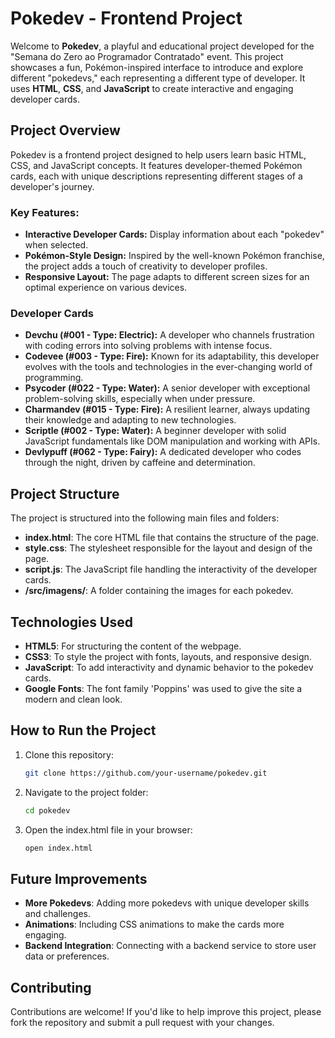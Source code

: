 # Pokedev - Frontend Project

Welcome to **Pokedev**, a playful and educational project developed for the "Semana do Zero ao Programador Contratado" event. This project showcases a fun, Pokémon-inspired interface to introduce and explore different "pokedevs," each representing a different type of developer. It uses **HTML**, **CSS**, and **JavaScript** to create interactive and engaging developer cards.

## Project Overview

Pokedev is a frontend project designed to help users learn basic HTML, CSS, and JavaScript concepts. It features developer-themed Pokémon cards, each with unique descriptions representing different stages of a developer's journey.

### Key Features:
- **Interactive Developer Cards:** Display information about each "pokedev" when selected.
- **Pokémon-Style Design:** Inspired by the well-known Pokémon franchise, the project adds a touch of creativity to developer profiles.
- **Responsive Layout:** The page adapts to different screen sizes for an optimal experience on various devices.

### Developer Cards
- **Devchu (#001 - Type: Electric):** A developer who channels frustration with coding errors into solving problems with intense focus.
- **Codevee (#003 - Type: Fire):** Known for its adaptability, this developer evolves with the tools and technologies in the ever-changing world of programming.
- **Psycoder (#022 - Type: Water):** A senior developer with exceptional problem-solving skills, especially when under pressure.
- **Charmandev (#015 - Type: Fire):** A resilient learner, always updating their knowledge and adapting to new technologies.
- **Scriptle (#002 - Type: Water):** A beginner developer with solid JavaScript fundamentals like DOM manipulation and working with APIs.
- **Devlypuff (#062 - Type: Fairy):** A dedicated developer who codes through the night, driven by caffeine and determination.

## Project Structure

The project is structured into the following main files and folders:
- **index.html**: The core HTML file that contains the structure of the page.
- **style.css**: The stylesheet responsible for the layout and design of the page.
- **script.js**: The JavaScript file handling the interactivity of the developer cards.
- **/src/imagens/**: A folder containing the images for each pokedev.

## Technologies Used
- **HTML5**: For structuring the content of the webpage.
- **CSS3**: To style the project with fonts, layouts, and responsive design.
- **JavaScript**: To add interactivity and dynamic behavior to the pokedev cards.
- **Google Fonts**: The font family 'Poppins' was used to give the site a modern and clean look.

## How to Run the Project

1. Clone this repository:
   ```bash
   git clone https://github.com/your-username/pokedev.git
   ```
2. Navigate to the project folder:
   ```bash
   cd pokedev
   ```
3. Open the index.html file in your browser:
   ```bash
   open index.html
   ```
## Future Improvements
- **More Pokedevs**: Adding more pokedevs with unique developer skills and challenges.
- **Animations**: Including CSS animations to make the cards more engaging.
- **Backend Integration**: Connecting with a backend service to store user data or preferences.

## Contributing
Contributions are welcome! If you'd like to help improve this project, please fork the repository and submit a pull request with your changes.

